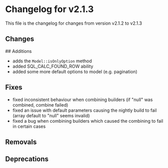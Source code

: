 # Changelog for v2.1.3

This file is the changelog for changes from version v2.1.2 to v2.1.3

## Changes

## Additions
* adds the `Model::isOnlyOption` method
* added SQL_CALC_FOUND_ROW ability
* added some more default options to model (e.g. pagination)

## Fixes
* fixed inconsistent behaviour when combining builders (if "null" was combined, combine failed)
* fixed an issue with default parameters causing the nightly build to fail (array default to "null" seems invalid)
* fixed a bug when combining builders which caused the combining to fail in certain cases
 
## Removals

## Deprecations

